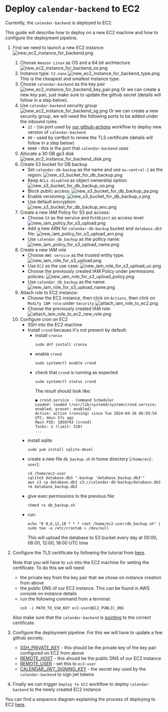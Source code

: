 # Deploy `calendar-backend` to EC2

Currently, the `calendar-backend` is deployed to EC2.

This guide will describe how to deploy on a new EC2 machine and how to configure the deployment pipeline.

1. First we need to launch a new EC2 instance
   ![new_ec2_instance_for_backend.png](./images/new_ec2_instance_for_backend.png)
    1. Choose `Amazon Linux` as OS and a 64 bit architecture
       ![new_ec2_instance_for_backend_os.png](./images/new_ec2_instance_for_backend_os.png)
    2. Instance type: `t2.nano`
       ![new_ec2_instance_for_backend_type.png](./images/new_ec2_instance_for_backend_type.png)
       This is the cheapest and smallest instance type.
    3. Choose `calendar-backend` as the key pair
       ![new_ec2_instance_for_backend_key_pair.png](./images/new_ec2_instance_for_backend_key_pair.png)
       Or we can create a new key pair, just make sure to update the github secret (details will follow in a step below).
    4. Use `calendar-backend` security group
       ![new_ec2_instance_for_backend_sg.png](./images/new_ec2_instance_for_backend_sg.png)
       Or we can create a new security group, we will need the following ports to be added under the inbound rules:
       - `22` - `SSH` port used by [our github-actions](https://github.com/calendar-team/calendar-backend/blob/master/.github/workflows/deploy_on_ec2.yml) workflow to deploy new version of `calendar-backend`
       - `80` - used by certbot to renew the TLS certificate (details will follow in a step below)
       - `8080` - this is the port that `calendar-backend` uses
    5. Allocate a 30 GB gp3 disk
       ![new_ec2_instance_for_backend_disk.png](./images/new_ec2_instance_for_backend_disk.png)
    6. Create S3 bucket for DB backup
       - Set `calendar-db-backup` as the name and use `eu-central-1` as the region:
         ![new_s3_bucket_for_db_backup.png](./images/new_s3_bucket_for_db_backup.png)
       - Keep `ACLs disabled` as object ownership option:
         ![new_s3_bucket_for_db_backup_oo.png](./images/new_s3_bucket_for_db_backup_oo.png)
       - Block public access:
         ![new_s3_bucket_for_db_backup_pa.png](./images/new_s3_bucket_for_db_backup_pa.png)
       - Enable versioning:
         ![new_s3_bucket_for_db_backup_v.png](./images/new_s3_bucket_for_db_backup_v.png)
       - Use default encryption:
         ![new_s3_bucket_for_db_backup_enc.png](./images/new_s3_bucket_for_db_backup_enc.png)
    7. Create a new IAM Policy for S3 put access:
       - Choose `S3` as the service and `PutObject` as access level:
         ![new_iam_policy_for_s3_upload.png](./images/new_iam_policy_for_s3_upload.png)
       - Add a new ARN for `calendar-db-backup` bucket and `database.db3` file:
         ![new_iam_policy_for_s3_upload_arn.png](./images/new_iam_policy_for_s3_upload_arn.png)
       - Use `calendar_db_backup` as the pollicy name:
         ![new_iam_policy_for_s3_upload_name.png](./images/new_iam_policy_for_s3_upload_name.png)
    8. Create a new IAM role
       - Choose `AWS service` as the trusted entity type:
         ![new_iam_role_for_s3_upload.png](./images/new_iam_role_for_s3_upload.png)
       - Use `EC2` as the use case:
         ![new_iam_role_for_s3_upload_uc.png](./images/new_iam_role_for_s3_upload_uc.png)
       - Choose the previously created IAM Policy under permissions policies:
         ![new_iam_role_for_s3_upload_policy.png](./images/new_iam_role_for_s3_upload_policy.png)
       - Use `calendar_db_backup` as the name:
         ![new_iam_role_for_s3_upload_name.png](./images/new_iam_role_for_s3_upload_name.png)
    9. Attach role to EC2 instance:
       - Choose the EC2 instance, then click on `Actions`, then click on `Modify IAM role` under `Security`
         ![attach_iam_role_to_ec2.png](./images/attach_iam_role_to_ec2.png)
       - Choose the previously created IAM role:
         ![attach_iam_role_to_ec2_new_role.png](./images/attach_iam_role_to_ec2_new_role.png)
    10. Configure cron on EC2
         - SSH into the EC2 machine
         - Install `crond` becaues it's not present by default:
            - install `cronie`
               ```
               sudo dnf install cronie
               ```
            - enable `crond`
               ```
               sudo systemctl enable crond
               ```
            - check that `crond` is running as expected
               ```
               sudo systemctl status crond
               ```
               The result should look like:
               ```
               ● crond.service - Command Scheduler
               Loaded: loaded (/usr/lib/systemd/system/crond.service; enabled; preset: enabled)
               Active: active (running) since Tue 2024-04-16 06:59:54 UTC; 4min 57s ago
               Main PID: 1858743 (crond)
               Tasks: 2 (limit: 510)
               ...
               ```
         - install sqlite
            ```
            sudo yum install sqlite-devel
            ```
         - create a new file `db_backup.sh` in home directory (`/home/ec2-user`):
            ```
            cd /home/ec2-user
            sqlite3 database.db3 ".backup 'database_backup.db3'"
            aws s3 cp database.db3 s3://calendar-db-backup/database.db3
            rm database_backup.db3
            ```
         - give exec permissions to the previous file:
            ```
            chmod +x db_backup.sh
            ```
         - run:
            ```
            echo "0 0,6,12,18 * * * root /home/ec2-user/db_backup.sh" | sudo tee -a /etc/crontab > /dev/null
            ```
            This will upload the database to S3 bucket every day at 00:00, 06:00, 12:00, 18:00 UTC time
2. Configure the TLS certificate by following the tutorial from [here](https://certbot.eff.org/instructions?ws=other&os=pip). 
   
   Note that you will have to `ssh` into the EC2 machine for setting the certificate. To do this we will need:
   - the private key from the key pair that we chose on instance creation from above
   - the public DNS of our EC2 instance. This can be found in AWS console on instance details
   - run the following command from a terminal:
     ```
     ssh -i PATH_TO_SSH_KEY ec2-user@EC2_PUBLIC_DNS
     ```

   Also make sure that the `calendar-backend` is [pointing](https://github.com/calendar-team/calendar-backend/blob/master/src/lib.rs#L308-L313) to the correct certificate.
3. Configure the deployment pipeline. For this we will have to update a few github secrets:
   - [SSH_PRIVATE_KEY](https://github.com/calendar-team/calendar-backend/settings/secrets/actions/SSH_PRIVATE_KEY) - this should be the private key of the key pair configured on EC2 from above
   - [REMOTE_HOST](https://github.com/calendar-team/calendar-backend/settings/secrets/actions/REMOTE_HOST) - this should be the public DNS of our EC2 instance
   - [REMOTE_USER](https://github.com/calendar-team/calendar-backend/settings/secrets/actions/REMOTE_USER) - set this to `ec2-user`
   - [CALENDAR_JWT_SIGNING_KEY](https://github.com/calendar-team/calendar-backend/settings/secrets/actions/CALENDAR_JWT_SIGNING_KEY) - the secret key used by the `calendar-backend` to sign jwt tokens
4. Finally we can trigger `Deploy to EC2` workflow to deploy `calendar-backend` to the newly created EC2 instance

You can find a sequence diagram explaining the process of deploying to EC2 [here](./decisions/0001-calendar-backend-ci-cd.md#github-actions-with-ssh-and-rsync).

